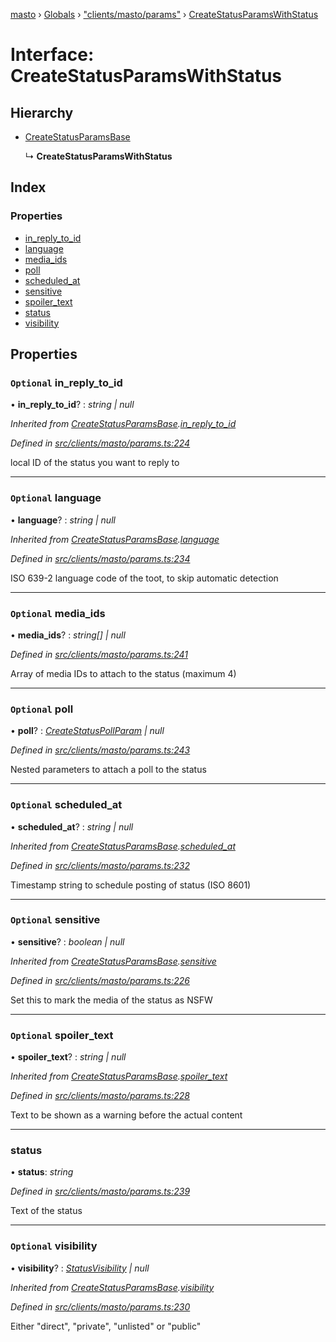 [masto](../README.md) › [Globals](../globals.md) › ["clients/masto/params"](../modules/_clients_masto_params_.md) › [CreateStatusParamsWithStatus](_clients_masto_params_.createstatusparamswithstatus.md)

# Interface: CreateStatusParamsWithStatus

## Hierarchy

* [CreateStatusParamsBase](_clients_masto_params_.createstatusparamsbase.md)

  ↳ **CreateStatusParamsWithStatus**

## Index

### Properties

* [in_reply_to_id](_clients_masto_params_.createstatusparamswithstatus.md#optional-in_reply_to_id)
* [language](_clients_masto_params_.createstatusparamswithstatus.md#optional-language)
* [media_ids](_clients_masto_params_.createstatusparamswithstatus.md#optional-media_ids)
* [poll](_clients_masto_params_.createstatusparamswithstatus.md#optional-poll)
* [scheduled_at](_clients_masto_params_.createstatusparamswithstatus.md#optional-scheduled_at)
* [sensitive](_clients_masto_params_.createstatusparamswithstatus.md#optional-sensitive)
* [spoiler_text](_clients_masto_params_.createstatusparamswithstatus.md#optional-spoiler_text)
* [status](_clients_masto_params_.createstatusparamswithstatus.md#status)
* [visibility](_clients_masto_params_.createstatusparamswithstatus.md#optional-visibility)

## Properties

### `Optional` in_reply_to_id

• **in_reply_to_id**? : *string | null*

*Inherited from [CreateStatusParamsBase](_clients_masto_params_.createstatusparamsbase.md).[in_reply_to_id](_clients_masto_params_.createstatusparamsbase.md#optional-in_reply_to_id)*

*Defined in [src/clients/masto/params.ts:224](https://github.com/neet/masto.js/blob/b9f6bdd/src/clients/masto/params.ts#L224)*

local ID of the status you want to reply to

___

### `Optional` language

• **language**? : *string | null*

*Inherited from [CreateStatusParamsBase](_clients_masto_params_.createstatusparamsbase.md).[language](_clients_masto_params_.createstatusparamsbase.md#optional-language)*

*Defined in [src/clients/masto/params.ts:234](https://github.com/neet/masto.js/blob/b9f6bdd/src/clients/masto/params.ts#L234)*

ISO 639-2 language code of the toot, to skip automatic detection

___

### `Optional` media_ids

• **media_ids**? : *string[] | null*

*Defined in [src/clients/masto/params.ts:241](https://github.com/neet/masto.js/blob/b9f6bdd/src/clients/masto/params.ts#L241)*

Array of media IDs to attach to the status (maximum 4)

___

### `Optional` poll

• **poll**? : *[CreateStatusPollParam](_clients_masto_params_.createstatuspollparam.md) | null*

*Defined in [src/clients/masto/params.ts:243](https://github.com/neet/masto.js/blob/b9f6bdd/src/clients/masto/params.ts#L243)*

Nested parameters to attach a poll to the status

___

### `Optional` scheduled_at

• **scheduled_at**? : *string | null*

*Inherited from [CreateStatusParamsBase](_clients_masto_params_.createstatusparamsbase.md).[scheduled_at](_clients_masto_params_.createstatusparamsbase.md#optional-scheduled_at)*

*Defined in [src/clients/masto/params.ts:232](https://github.com/neet/masto.js/blob/b9f6bdd/src/clients/masto/params.ts#L232)*

Timestamp string to schedule posting of status (ISO 8601)

___

### `Optional` sensitive

• **sensitive**? : *boolean | null*

*Inherited from [CreateStatusParamsBase](_clients_masto_params_.createstatusparamsbase.md).[sensitive](_clients_masto_params_.createstatusparamsbase.md#optional-sensitive)*

*Defined in [src/clients/masto/params.ts:226](https://github.com/neet/masto.js/blob/b9f6bdd/src/clients/masto/params.ts#L226)*

Set this to mark the media of the status as NSFW

___

### `Optional` spoiler_text

• **spoiler_text**? : *string | null*

*Inherited from [CreateStatusParamsBase](_clients_masto_params_.createstatusparamsbase.md).[spoiler_text](_clients_masto_params_.createstatusparamsbase.md#optional-spoiler_text)*

*Defined in [src/clients/masto/params.ts:228](https://github.com/neet/masto.js/blob/b9f6bdd/src/clients/masto/params.ts#L228)*

Text to be shown as a warning before the actual content

___

###  status

• **status**: *string*

*Defined in [src/clients/masto/params.ts:239](https://github.com/neet/masto.js/blob/b9f6bdd/src/clients/masto/params.ts#L239)*

Text of the status

___

### `Optional` visibility

• **visibility**? : *[StatusVisibility](../modules/_entities_status_.md#statusvisibility) | null*

*Inherited from [CreateStatusParamsBase](_clients_masto_params_.createstatusparamsbase.md).[visibility](_clients_masto_params_.createstatusparamsbase.md#optional-visibility)*

*Defined in [src/clients/masto/params.ts:230](https://github.com/neet/masto.js/blob/b9f6bdd/src/clients/masto/params.ts#L230)*

Either "direct", "private", "unlisted" or "public"
